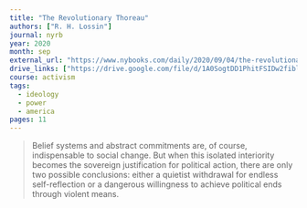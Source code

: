 ```yaml
---
title: "The Revolutionary Thoreau"
authors: ["R. H. Lossin"]
journal: nyrb
year: 2020
month: sep
external_url: "https://www.nybooks.com/daily/2020/09/04/the-revolutionary-thoreau/"
drive_links: ["https://drive.google.com/file/d/1A0SogtDD1PhitFSIDw2fibl4N2EWjlVA"]
course: activism
tags:
  - ideology
  - power
  - america
pages: 11
---
```


> Belief systems and abstract commitments are, of course, indispensable to social change. But when this isolated interiority becomes the sovereign justification for political action, there are only two possible conclusions: either a quietist withdrawal for endless self-reflection or a dangerous willingness to achieve political ends through violent means.
